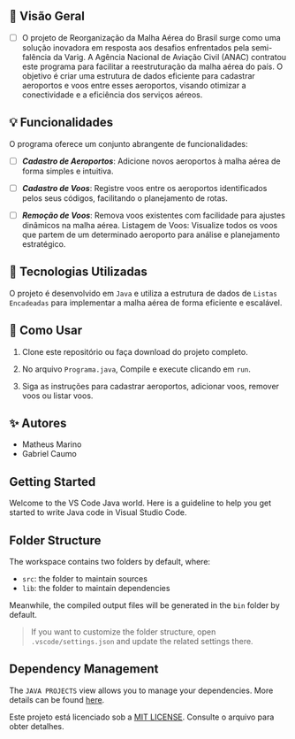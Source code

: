 ## 🛫 Visão Geral

- [ ] O projeto de Reorganização da Malha Aérea do Brasil surge como uma solução inovadora em resposta aos desafios enfrentados pela semi-falência da Varig. A Agência Nacional de Aviação Civil (ANAC) contratou este programa para facilitar a reestruturação da malha aérea do país. O objetivo é criar uma estrutura de dados eficiente para cadastrar aeroportos e voos entre esses aeroportos, visando otimizar a conectividade e a eficiência dos serviços aéreos.

## 💡 Funcionalidades

O programa oferece um conjunto abrangente de funcionalidades:

- [ ] __*Cadastro de Aeroportos*__: Adicione novos aeroportos à malha aérea de forma simples e intuitiva.

- [ ] __*Cadastro de Voos*__: Registre voos entre os aeroportos identificados pelos seus códigos, facilitando o planejamento de rotas.

 - [ ] __*Remoção de Voos*__: Remova voos existentes com facilidade para ajustes dinâmicos na malha aérea.
Listagem de Voos: Visualize todos os voos que partem de um determinado aeroporto para análise e planejamento estratégico.

## 🚀 Tecnologias Utilizadas
O projeto é desenvolvido em `Java` e utiliza a estrutura de dados de `Listas Encadeadas` para implementar a malha aérea de forma eficiente e escalável.

## 🔧 Como Usar

1. Clone este repositório ou faça download do projeto completo.

2. No arquivo `Programa.java`, Compile e execute clicando em `run`.

3. Siga as instruções para cadastrar aeroportos, adicionar voos, remover voos ou listar voos.

## ✨ Autores

* Matheus Marino
* Gabriel Caumo

## Getting Started

Welcome to the VS Code Java world. Here is a guideline to help you get started to write Java code in Visual Studio Code.

## Folder Structure

The workspace contains two folders by default, where:

- `src`: the folder to maintain sources
- `lib`: the folder to maintain dependencies

Meanwhile, the compiled output files will be generated in the `bin` folder by default.

> If you want to customize the folder structure, open `.vscode/settings.json` and update the related settings there.

## Dependency Management

The `JAVA PROJECTS` view allows you to manage your dependencies. More details can be found [here](https://github.com/microsoft/vscode-java-dependency#manage-dependencies).


Este projeto está licenciado sob a [MIT LICENSE](). Consulte o arquivo para obter detalhes.